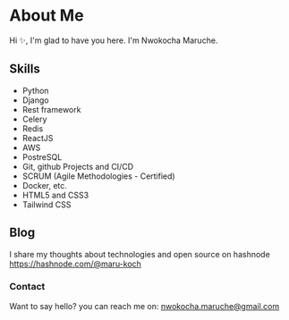 # About Me

Hi ✨, I'm glad to have you here. I'm Nwokocha Maruche. 

## Skills

- Python 
- Django
- Rest framework
- Celery
- Redis
- ReactJS
- AWS
- PostreSQL
- Git, github Projects and CI/CD
- SCRUM (Agile Methodologies - Certified)
- Docker, etc.
- HTML5 and CSS3
- Tailwind CSS

## Blog
I share my thoughts about technologies and open source on hashnode <link>https://hashnode.com/@maru-koch<link/>

### Contact

Want to say hello? you can reach me on: nwokocha.maruche@gmail.com

<!---
maru-koch/maru-koch is a ✨ special ✨ repository because its `README.md` (this file) appears on your GitHub profile.
You can click the Preview link to take a look at your changes.
--->
